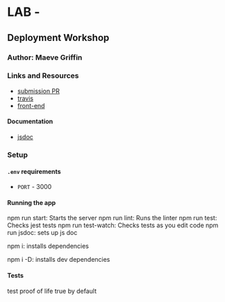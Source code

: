 # LAB - 

## Deployment Workshop

### Author: Maeve Griffin

### Links and Resources
* [submission PR](https://github.com/adoxic-401-advanced-javascript/lab-00/pull/1)
* [travis](https://travis-ci.com)
* [front-end](https://fast-mountain-53129.herokuapp.com/)

#### Documentation
* [jsdoc](https://devdocs.io/jsdoc/)

### Setup
#### `.env` requirements
* `PORT` - 3000


#### Running the app
npm run start: Starts the server
npm run lint: Runs the linter
npm run test: Checks jest tests
npm run test-watch: Checks tests as you edit code
npm run jsdoc: sets up js doc

npm i: installs dependencies

npm i -D: installs dev dependencies
  
#### Tests
test proof of life true by default 


